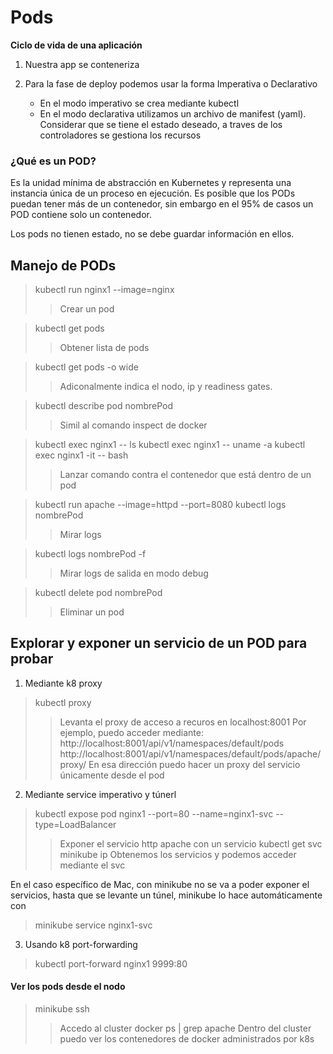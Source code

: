 # Pods

**Ciclo de vida de una aplicación**

1. Nuestra app se conteneriza

2. Para la fase de deploy podemos usar la forma Imperativa o Declarativo

    - En el modo imperativo se crea mediante kubectl
    - En el modo declarativa utilizamos un archivo de manifest (yaml). Considerar que se tiene el estado deseado, a traves de los controladores se gestiona los recursos

### ¿Qué es un POD?

Es la unidad mínima de abstracción en Kubernetes y representa una instancia única de un proceso 
en ejecución. Es posible que los PODs puedan tener más de un contenedor, sin embargo en el 95% de casos 
un POD contiene solo un contenedor. 

Los pods no tienen estado, no se debe guardar información en ellos.

## Manejo de PODs

> kubectl run nginx1 --image=nginx
>> Crear un pod

> kubectl get pods
>> Obtener lista de pods

> kubectl get pods -o wide
>> Adiconalmente indica el nodo, ip y readiness gates.

> kubectl describe pod nombrePod
>> Simil al comando inspect de docker

> kubectl exec nginx1 -- ls
> kubectl exec nginx1 -- uname -a
> kubectl exec nginx1 -it -- bash
>> Lanzar comando contra el contenedor que está dentro de un pod

> kubectl run apache --image=httpd --port=8080
> kubectl logs nombrePod
>> Mirar logs

> kubectl logs nombrePod -f
>> Mirar logs de salida en modo debug

> kubectl delete pod nombrePod
>> Eliminar un pod

## Explorar y exponer un servicio de un POD para probar

1. Mediante k8 proxy
> kubectl proxy
>> Levanta el proxy de acceso a recuros en localhost:8001
>> Por ejemplo, puedo acceder mediante: http://localhost:8001/api/v1/namespaces/default/pods
>> http://localhost:8001/api/v1/namespaces/default/pods/apache/proxy/
>> En esa dirección puedo hacer un proxy del servicio únicamente desde el pod

2. Mediante service imperativo y túnerl
> kubectl expose pod nginx1 --port=80 --name=nginx1-svc --type=LoadBalancer
>> Exponer el servicio http apache con un servicio
> kubectl get svc
> minikube ip
>> Obtenemos los servicios y podemos acceder mediante el svc

En el caso específico de Mac, con minikube no se va a poder exponer el servicios, hasta que se levante 
un túnel, minikube lo hace automáticamente con 

>  minikube service nginx1-svc

3. Usando k8 port-forwarding

> kubectl port-forward nginx1 9999:80

#### Ver los pods desde el nodo

> minikube ssh
>> Accedo al cluster
> docker ps | grep apache
>> Dentro del cluster puedo ver los contenedores de docker administrados por k8s

